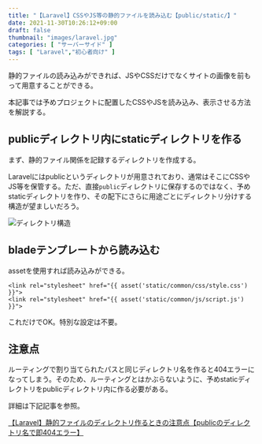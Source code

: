 ```yaml
---
title: "【Laravel】CSSやJS等の静的ファイルを読み込む【public/static/】"
date: 2021-11-30T10:26:12+09:00
draft: false
thumbnail: "images/laravel.jpg"
categories: [ "サーバーサイド" ]
tags: [ "Laravel","初心者向け" ]
---
```



静的ファイルの読み込みができれば、JSやCSSだけでなくサイトの画像を前もって用意することができる。

本記事では予めプロジェクトに配置したCSSやJSを読み込み、表示させる方法を解説する。


## publicディレクトリ内にstaticディレクトリを作る

まず、静的ファイル関係を記録するディレクトリを作成する。

Laravelにはpublicというディレクトリが用意されており、通常はそこにCSSやJS等を保管する。ただ、直接`public`ディレクトリに保存するのではなく、予めstaticディレクトリを作り、その配下にさらに用途ごとにディレクトリ分けする構造が望ましいだろう。

<div class="img-center"><img src="/images/Screenshot from 2021-11-11 15-32-48.png" alt="ディレクトリ構造"></div>


## bladeテンプレートから読み込む

assetを使用すれば読み込みができる。

    <link rel="stylesheet" href="{{ asset('static/common/css/style.css') }}">
    <link rel="stylesheet" href="{{ asset('static/common/js/script.js') }}">

これだけでOK。特別な設定は不要。

## 注意点

ルーティングで割り当てられたパスと同じディレクトリ名を作ると404エラーになってしまう。そのため、ルーティングとはかぶらないように、予めstaticディレクトリをpublicディレクトリ内に作る必要がある。

詳細は下記記事を参照。

[【Laravel】静的ファイルのディレクトリ作るときの注意点【publicのディレクトリ名で即404エラー】](/post/laravel-public-dirname-caution/)




